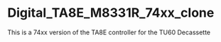 # Digital_TA8E_M8331R_74xx_clone
This is a 74xx version of the TA8E controller for the TU60 Decassette 
